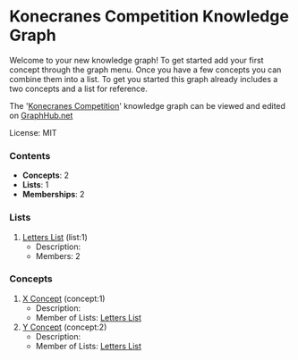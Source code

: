 # Konecranes Competition Knowledge Graph

Welcome to your new knowledge graph! To get started add your first concept through the graph menu. Once you have a few concepts you can combine them into a list. To get you started this graph already includes a two concepts and a list for reference.

The '[Konecranes Competition](https://graphhub.net/konecranes-competition)' knowledge graph can be viewed and edited on [GraphHub.net](https://graphhub.net)

License: MIT
### Contents
- **Concepts**: 2
- **Lists**: 1
- **Memberships**: 2
### Lists
1. [Letters List](/konecranes-competition/list/letters-list?id=1) (list:1)
   - Description: 
   - Members: 2
### Concepts
1. [X Concept](/konecranes-competition/concept/x-concept?id=1) (concept:1)
   - Description: 
   - Member of Lists: [Letters List](/konecranes-competition/list/letters-list?id=1)
1. [Y Concept](/konecranes-competition/concept/y-concept?id=2) (concept:2)
   - Description: 
   - Member of Lists: [Letters List](/konecranes-competition/list/letters-list?id=1)
